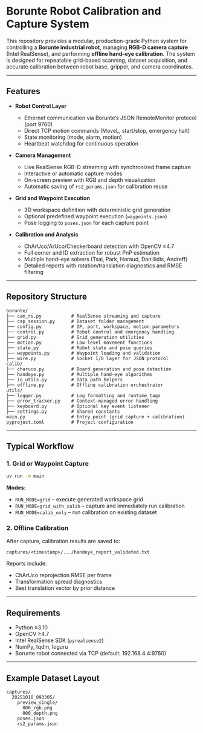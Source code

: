 # Borunte Robot Calibration and Capture System

This repository provides a modular, production-grade Python system for controlling a **Borunte industrial robot**, managing **RGB-D camera capture** (Intel RealSense), and performing **offline hand–eye calibration**.
The system is designed for repeatable grid-based scanning, dataset acquisition, and accurate calibration between robot base, gripper, and camera coordinates.

---

## Features

* **Robot Control Layer**

  * Ethernet communication via Borunte’s JSON RemoteMonitor protocol (port 9760)
  * Direct TCP motion commands (MoveL, start/stop, emergency halt)
  * State monitoring (mode, alarm, motion)
  * Heartbeat watchdog for continuous operation

* **Camera Management**

  * Live RealSense RGB-D streaming with synchronized frame capture
  * Interactive or automatic capture modes
  * On-screen preview with RGB and depth visualization
  * Automatic saving of `rs2_params.json` for calibration reuse

* **Grid and Waypoint Execution**

  * 3D workspace definition with deterministic grid generation
  * Optional predefined waypoint execution (`waypoints.json`)
  * Pose logging to `poses.json` for each capture point

* **Calibration and Analysis**

  * ChArUco/ArUco/Checkerboard detection with OpenCV ≥4.7
  * Full corner and ID extraction for robust PnP estimation
  * Multiple hand–eye solvers (Tsai, Park, Horaud, Daniilidis, Andreff)
  * Detailed reports with rotation/translation diagnostics and RMSE filtering

---

## Repository Structure

```
borunte/
├── cam_rs.py           # RealSense streaming and capture
├── cap_session.py      # Dataset folder management
├── config.py           # IP, port, workspace, motion parameters
├── control.py          # Robot control and emergency handling
├── grid.py             # Grid generation utilities
├── motion.py           # Low-level movement functions
├── state.py            # Robot state and pose queries
├── waypoints.py        # Waypoint loading and validation
├── wire.py             # Socket I/O layer for JSON protocol
calib/
├── charuco.py          # Board generation and pose detection
├── handeye.py          # Multiple hand–eye algorithms
├── io_utils.py         # Data path helpers
├── offline.py          # Offline calibration orchestrator
utils/
├── logger.py           # Log formatting and runtime tags
├── error_tracker.py    # Context-managed error handling
├── keyboard.py         # Optional key event listener
├── settings.py         # Shared constants
main.py                 # Entry point (grid capture + calibration)
pyproject.toml          # Project configuration
```

---

## Typical Workflow

### 1. Grid or Waypoint Capture

```bash
uv run -m main
```

**Modes:**

* `RUN_MODE=grid` – execute generated workspace grid
* `RUN_MODE=grid_with_calib` – capture and immediately run calibration
* `RUN_MODE=calib_only` – run calibration on existing dataset

### 2. Offline Calibration

After capture, calibration results are saved to:

```
captures/<timestamp>/.../handeye_report_validated.txt
```
Reports include:

* ChArUco reprojection RMSE per frame
* Transformation spread diagnostics
* Best translation vector by prior distance

---

## Requirements

* Python ≥3.10
* OpenCV ≥4.7
* Intel RealSense SDK (`pyrealsense2`)
* NumPy, tqdm, loguru
* Borunte robot connected via TCP (default: 192.168.4.4:9760)

---

## Example Dataset Layout

```
captures/
  20251010_093305/
    preview_single/
      000_rgb.png
      000_depth.png
    poses.json
    rs2_params.json
```
